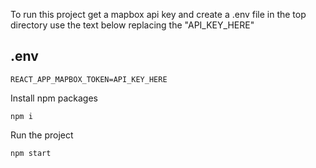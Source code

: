 To run this project get a mapbox api key and create a .env file in the top directory use the text below replacing the "API_KEY_HERE"

.env
----
`REACT_APP_MAPBOX_TOKEN=API_KEY_HERE`

Install npm packages

`npm i`

Run the project

`npm start`
